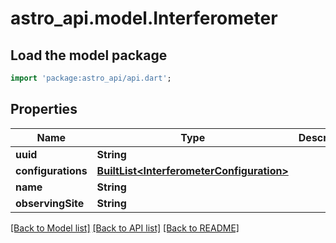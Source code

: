 # astro_api.model.Interferometer

## Load the model package
```dart
import 'package:astro_api/api.dart';
```

## Properties
Name | Type | Description | Notes
------------ | ------------- | ------------- | -------------
**uuid** | **String** |  | 
**configurations** | [**BuiltList&lt;InterferometerConfiguration&gt;**](InterferometerConfiguration.md) |  | 
**name** | **String** |  | [optional] 
**observingSite** | **String** |  | [optional] 

[[Back to Model list]](../README.md#documentation-for-models) [[Back to API list]](../README.md#documentation-for-api-endpoints) [[Back to README]](../README.md)


